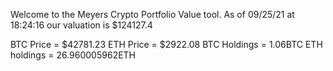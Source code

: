 Welcome to the Meyers Crypto Portfolio Value tool. 
As of 09/25/21 at 18:24:16 our valuation is $124127.4 

BTC Price = $42781.23
 ETH Price = $2922.08
BTC Holdings = 1.06BTC
 ETH holdings = 26.960005962ETH 
